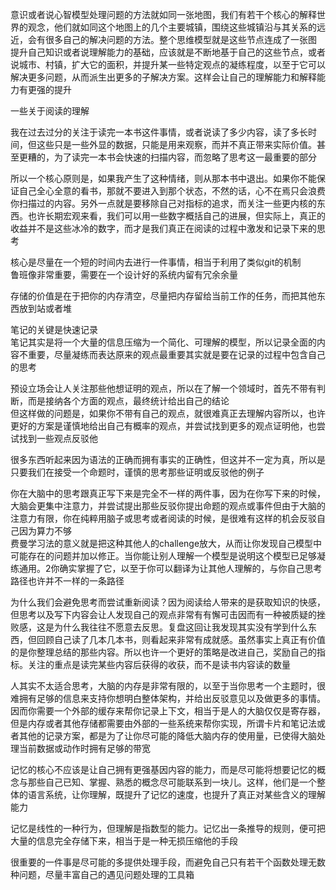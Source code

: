 意识或者说心智模型处理问题的方法就如同一张地图，我们有若干个核心的解释世界的观念，他们就如同这个地图上的几个主要城镇，围绕这些城镇沿与其关系的远近，会有很多自己的解决问题的方法。整个思维模型就是这些节点连成了一张图  
提升自己知识或者说理解能力的基础，应该就是不断地基于自己的这些节点，或者说城市、村镇，扩大它的面积，并提升某一些特定观点的凝练程度，以至于它可以解决更多问题，从而派生出更多的子解决方案。这样会让自己的理解能力和解释能力有更强的提升

一些关于阅读的理解  
  
我在过去过分的关注于读完一本书这件事情，或者说读了多少内容，读了多长时间，但这些只是一些外显的数据，只能是用来观察，而并不真正带来实际价值。甚至更糟的，为了读完一本书会快速的扫描内容，而忽略了思考这一最重要的部分  
  
所以一个核心原则是，如果我产生了这种情绪，则从那本书中退出。如果你不能保证自己全心全意的看书，那就不要进入到那个状态，不然的话，心不在焉只会浪费你扫描过的内容。另外一点就是要移除自己对指标的追求，而关注一些更内核的东西。也许长期宏观来看，我们可以用一些数字概括自己的进展，但实际上，真正的收益并不是这些冰冷的数字，而才是我们真正在阅读的过程中激发和记录下来的思考


核心是尽量在一个短的时间内去进行一件事情，相当于利用了类似git的机制  
鲁班像非常重要，需要在一个设计好的系统内留有冗余余量  
  
存储的价值是在于把你的内存清空，尽量把内存留给当前工作的任务，而把其他东西放到站或者堆  
  
笔记的关键是快速记录  
笔记其实是将一个大量的信息压缩为一个简化、可理解的模型，所以记录全面的内容不重要，尽量凝练而表达原来的观点最重要其实就是要在记录的过程中包含自己的思考  
  
预设立场会让人关注那些他想证明的观点，所以在了解一个领域时，首先不带有判断，而是接纳各个方面的观点，最终统计给出自己的结论  
但这样做的问题是，如果你不带有自己的观点，就很难真正去理解内容所以，也许更好的方案是谨慎地给出自己有概率的观点，并尝试找到更多的观点证明他，也尝试找到一些观点反驳他  
  
很多东西听起来因为语法的正确而拥有事实的正确性，但这并不一定为真，所以是只要我们在接受一个命题时，谨慎的思考那些证明或反驳他的例子  
  
你在大脑中的思考跟真正写下来是完全不一样的两件事，因为在你写下来的时候，大脑会更集中注意力，并尝试提出那些反驳你提出命题的观点或事件但由于大脑的注意力有限，你在纯粹用脑子或思考或者阅读的时候，是很难有这样的机会反驳自己因为算力不够  
费曼学习法的意义就是把这种其他人的challenge放大，从而让你发现自己模型中可能存在的问题并加以修正。当你能让别人理解一个模型是说明这个模型已足够凝练通用。2你确实掌握了它，以至于你可以翻译为让其他人理解的，与你自己思考路径也许并不一样的一条路径  
  
为什么我们会避免思考而尝试重新阅读？因为阅读给人带来的是获取知识的快感，但思考以及写下内容会让人发现自己的观点非常有有懈可击因而有一种被质疑的挫败感，这是为什么我往往不愿意去反思。复盘这回让我发现其实没有学到什么东西，但回顾自己读了几本几本书，则看起来非常有成就感。虽然事实上真正有价值的是你整理总结的那些内容。所以也许一个更好的策略是改进自己，奖励自己的指标。关注的重点是读完某些内容后获得的收获，而不是读书内容读的数量  
  
人其实不太适合思考，大脑的内存是非常有限的，以至于当你思考一个主题时，很难拥有足够的信息来支持你想明白整体架构，并给出反驳意见以及做更多的事情。因而你需要一个外部的缓存来帮你记录上下文，相当于是人的大脑仅仅是寄存器，但是内存或者其他存储都需要由外部的一些系统来帮你实现，所谓卡片和笔记法或者其他的记录方案，都是为了让你尽可能的降低大脑内存的使用量，已使得大脑处理当前数据或动作时拥有足够的带宽  
  
记忆的核心不应该是让自己拥有更强基因内容的能力，而是尽可能将想要记忆的概念与那些自己已知、掌握、熟悉的概念尽可能联系到一块儿。这样，他们是一个整体的语言系统，让你理解，既提升了记忆的速度，也提升了真正对某些含义的理解能力  
  
记忆是线性的一种行为，但理解是指数型的能力。记忆出一条推导的规则，便可把大量的信息完全存储下来，相当于是一种无损压缩他的手段  
  
很重要的一件事是尽可能的多提供处理手段，而避免自己只有若干个函数处理无数种问题，尽量丰富自己的遇见问题处理的工具箱